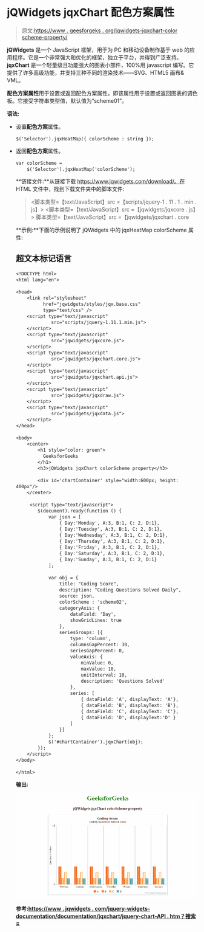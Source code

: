 # jQWidgets jqxChart 配色方案属性

> 原文:[https://www . geesforgeks . org/jqwidgets-jqxchart-color scheme-property/](https://www.geeksforgeeks.org/jqwidgets-jqxchart-colorscheme-property/)

**jQWidgets** 是一个 JavaScript 框架，用于为 PC 和移动设备制作基于 web 的应用程序。它是一个非常强大和优化的框架，独立于平台，并得到广泛支持。 **jqxChart** 是一个轻量级且功能强大的图表小部件，100%用 javascript 编写。它提供了许多高级功能，并支持三种不同的渲染技术——SVG、HTML5 画布& VML。

**配色方案属性**用于设置或返回配色方案属性。即该属性用于设置或返回图表的调色板。它接受字符串类型值，默认值为“scheme01”。

**语法:**

*   设置**配色方案**属性。

    ```
    $('Selector').jqxHeatMap({ colorScheme : string });
    ```

*   返回**配色方案**属性。

    ```
    var colorScheme =
        $('Selector').jqxHeatMap('colorScheme');
    ```

    **链接文件:**从链接下载 https://www.jqwidgets.com/download/。在 HTML 文件中，找到下载文件夹中的脚本文件:

    > <link rel="”stylesheet”" href="”jqwidgets/styles/jqx.base.css”" type="”text/css”">
    > <脚本类型=【text/JavaScript】src =【scripts/jquery-1 . 11 . 1 . min . js】></脚本>
    > <脚本类型=【text/JavaScript】src =【jqwidgets/jqxcore . js】></脚本>
    > 脚本类型=【text/JavaScript】src =【jqwidgets/jqxchart . core

    **示例:**下面的示例说明了 jQWidgets 中的 jqxHeatMap colorScheme 属性:

    ## 超文本标记语言

    ```
    <!DOCTYPE html>
    <html lang="en">

    <head>
        <link rel="stylesheet" 
              href="jqwidgets/styles/jqx.base.css" 
              type="text/css" />
        <script type="text/javascript" 
                 src="scripts/jquery-1.11.1.min.js">
        </script>
        <script type="text/javascript"
                 src="jqwidgets/jqxcore.js">
        </script>
        <script type="text/javascript" 
                 src="jqwidgets/jqxchart.core.js">
        </script>
        <script type="text/javascript" 
                 src="jqwidgets/jqxchart.api.js">
        </script>
        <script type="text/javascript" 
                 src="jqwidgets/jqxdraw.js">
        </script>
        <script type="text/javascript" 
                 src="jqwidgets/jqxdata.js">
        </script>
    </head>

    <body>
        <center>
            <h1 style="color: green">
              GeeksforGeeks
            </h1>
            <h3>jQWidgets jqxChart colorScheme property</h3>

            <div id='chartContainer' style="width:600px; height: 400px"/>
        </center>

         <script type="text/javascript">
            $(document).ready(function () {
                var json = [
                    { Day:'Monday', A:3, B:1, C: 2, D:1},
                    { Day:'Tuesday', A:3, B:1, C: 2, D:1},
                    { Day:'Wednesday', A:3, B:1, C: 2, D:1},
                    { Day:'Thursday', A:3, B:1, C: 2, D:1},
                    { Day:'Friday', A:3, B:1, C: 2, D:1},
                    { Day:'Saturday', A:3, B:1, C: 2, D:1},
                    { Day:'Sunday', A:3, B:1, C: 2, D:1}
                ];

                var obj = {
                    title: "Coding Score",
                    description: "Coding Questions Solved Daily",
                    source: json,
                    colorScheme : 'scheme02',
                    categoryAxis: {
                        dataField: 'Day',
                        showGridLines: true
                    },
                    seriesGroups: [{
                        type: 'column',
                        columnsGapPercent: 30,
                        seriesGapPercent: 0,
                        valueAxis: {
                            minValue: 0,
                            maxValue: 10,
                            unitInterval: 10,
                            description: 'Questions Solved'
                        },
                        series: [
                            { dataField: 'A', displayText: 'A'},
                            { dataField: 'B', displayText: 'B'},
                            { dataField: 'C', displayText: 'C'},
                            { dataField: 'D', displayText:'D' }
                        ]
                    }]
                };
                $('#chartContainer').jqxChart(obj);
            });
        </script>
    </body>

    </html>
    ```

    **输出:**

    ![](img/96271222f23ee69199d93c4550cb274f.png)

    **参考:**[**https://www . jqwidgets . com/jquery-widgets-documentation/documentation/jqxchart/jquery-chart-API . htm？搜索=**](https://www.jqwidgets.com/jquery-widgets-documentation/documentation/jqxchart/jquery-chart-api.htm?search=)